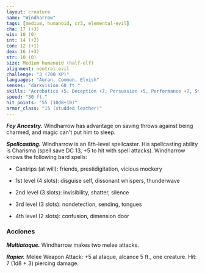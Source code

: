```yaml
---
layout: creature
name: "Windharrow"
tags: [medium, humanoid, cr3, elemental-evil]
cha: 17 (+3)
wis: 10 (0)
int: 14 (+2)
con: 12 (+1)
dex: 16 (+3)
str: 10 (0)
size: Medium humanoid (half-elf)
alignment: neutral evil
challenge: "3 (700 XP)"
languages: "Auran, Common, Elvish"
senses: "darkvision 60 ft."
skills: "Acrobatics +5, Deception +7, Persuasion +5, Performance +7, Stealth +5"
speed: "30 ft."
hit_points: "55 (10d8+10)"
armor_class: "15 (studded leather)"
---
```


***Fey Ancestry.*** Windharrow has advantage on saving throws against being charmed, and magic can't put him to sleep.

***Spellcasting.*** Windharrow is an 8th-level spellcaster. His spellcasting ability is Charisma (spell save DC 13, +5 to hit with spell attacks). Windharrow knows the following bard spells:

* Cantrips (at will): friends, prestidigitation, vicious mockery

* 1st level (4 slots): disguise self, dissonant whispers, thunderwave

* 2nd level (3 slots): invisibility, shatter, silence

* 3rd level (3 slots): nondetection, sending, tongues

* 4th level (2 slots): confusion, dimension door

### Acciones

***Multiataque.*** Windharrow makes two melee attacks.

***Rapier.*** Melee Weapon Attack: +5 al ataque, alcance 5 ft., one creature. Hit: 7 (1d8 + 3) piercing damage.